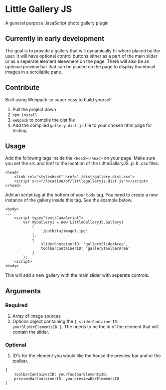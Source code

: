# Little Gallery JS

A general purpose JavaScript photo gallery plugin  

## Currently in early development

The goal is to provide a gallery that will dynamically fit where placed by the user.
It will have optional control buttons either as a part of the main slider or as a seperate element elsewhere on the page.
There will also be an optional preview bar that can be placed on the page to display thumbnail images in a scrollable pane.  

## Contribute

Built using Webpack so super easy to build yourself. 
1. Pull the project down
2. `npm install`
3. `webpack` to compile the dist file
4. Add the compiled `gallery.dist.js` file to your chosen html page for testing

## Usage

Add the following tags inside the `<head></head>` on your page. Make sure you set the src and href to the location of the LittleGallaryJS .js & .css files.
```
<head>
    <link rel="stylesheet" href="./dist/gallery.dist.css">
    <script src="/location/of/littlegalleryjs.dist.js"></script>
</head>
```
Add an script tag at the bottom of your `body` tag.
You need to create a new instance of the gallery inside this tag. See the example below.

```
<body>
...
    <script type="text/JavaScript">
        var myGallery1 = new LittleGalleryJS.Gallery(
            [
                '/path/to/image1.jpg'
            ],
            {
                sliderContainerID: 'gallerySliderArea', 
                toolbarContainerID: 'galleryToolbarArea' 
            }
        );
    <script>
<body>
```

This will add a new gallery with the main slider with seperate controls.

## Arguments

### Required

1. Array of image sources
2. Options object containing the `{ sliderContainerID: yourSliderElementsID }`. The needs to be the id of the element that will contain the slider.  

### Optional

1. ID's for the element you would like the house the preview bar and or the toolbar.
```
{ 
    toolbarContainerID: yourToolbarElementsID, 
    previewBarContainerID: yourpreviewBarElementsID 
}
```